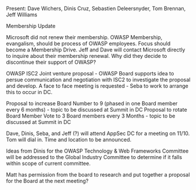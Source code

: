 Present: Dave Wichers, Dinis Cruz, Sebastien Deleersnyder, Tom Brennan,
Jeff Williams

Membership Update

Microsoft did not renew their membership. OWASP Membership, evangalism,
should be process of OWASP employees. Focus should become a Membership
Drive. Jeff and Dave will contact Microsoft directly to inquire about
their membership renewal. Why did they decide to discontinue their
support of OWASP?

OWASP ISC2 Joint venture proposal - OWASP Board supports idea to persue
communication and negotiation with ISC2 to investigate the proposal and
develop. A face to face meeting is requested - Seba to work to arrange
this to occur in DC.

Proposal to increase Board Number to 9 (phased in one Board member every
6 months) - topic to be discussed at Summit in DC Proposal to rotate
Board Member Vote to 3 Board members every 3 Months - topic to be
discussed at Summit in DC

Dave, Dinis, Seba, and Jeff (?) will attend AppSec DC for a meeting on
11/10. Tom will dial in. Time and location to be announced.

Ideas from Dinis for the OWASP Technology & Web Frameworks Committee
will be addressed to the Global Industry Committee to determine if it
falls within scope of current committee.

Matt has permission from the board to research and put together a
proposal for the Board at the next meeting?